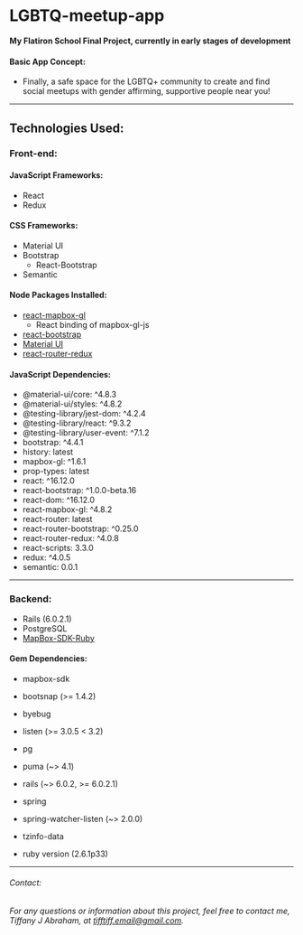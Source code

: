 # LGBTQ-meetup-app
 **My Flatiron School Final Project, currently in early stages of development**
 


 #### Basic App Concept:
  * Finally, a safe space for the LGBTQ+ community to create and find social meetups with gender affirming, supportive people near you!
  
---
## Technologies Used: 
### Front-end:
#### JavaScript Frameworks:
* React
* Redux
#### CSS Frameworks:
* Material UI
* Bootstrap
  * React-Bootstrap
* Semantic
#### Node Packages Installed:
* [react-mapbox-gl](https://alex3165.github.io/react-mapbox-gl/)
    * React binding of mapbox-gl-js
* [react-bootstrap](https://react-bootstrap.github.io/)
* [Material UI](https://material-ui.com/)
* [react-router-redux](https://github.com/reactjs/react-router-redux)
#### JavaScript Dependencies:
* @material-ui/core: ^4.8.3
* @material-ui/styles: ^4.8.2
* @testing-library/jest-dom: ^4.2.4
* @testing-library/react: ^9.3.2
* @testing-library/user-event: ^7.1.2
* bootstrap: ^4.4.1
*  history: latest
* mapbox-gl: ^1.6.1
* prop-types: latest
* react: ^16.12.0
*  react-bootstrap: ^1.0.0-beta.16
* react-dom: ^16.12.0
* react-mapbox-gl: ^4.8.2
* react-router: latest
* react-router-bootstrap: ^0.25.0
* react-router-redux: ^4.0.8
* react-scripts: 3.3.0
* redux: ^4.0.5
* semantic: 0.0.1

---

### Backend:
* Rails (6.0.2.1)
* PostgreSQL
* [MapBox-SDK-Ruby](https://github.com/mapbox/mapbox-sdk-rb)


#### Gem Dependencies:
  * mapbox-sdk
  * bootsnap (>= 1.4.2)
 * byebug
  * listen (>= 3.0.5 < 3.2)
 *  pg
 *  puma (~> 4.1)
  * rails (~> 6.0.2, >= 6.0.2.1)
 *  spring
  * spring-watcher-listen (~> 2.0.0)
  * tzinfo-data
  
  *  ruby version (2.6.1p33)
----
###### Contact:
###### For any questions or information about this project, feel free to contact me, Tiffany J Abraham, at tifftiff.email@gmail.com.